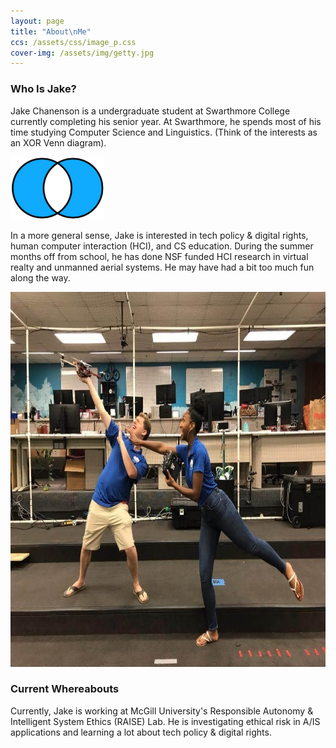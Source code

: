 ```yaml
---
layout: page
title: "About\nMe"
ccs: /assets/css/image_p.css
cover-img: /assets/img/getty.jpg
---
```


### Who Is Jake?

Jake Chanenson is a undergraduate student at Swarthmore College currently completing his senior year. At Swarthmore, he spends most of his time studying Computer Science and Linguistics. (Think of the interests as an XOR Venn diagram).

<img src="/assets/img/Venn_xor.png" width="150" height="100" alt="picture of XOR diagrams" class="center">



In a more general sense, Jake is interested in tech policy & digital rights, human computer interaction (HCI), and CS education. During the summer months off from school, he has done NSF funded HCI research in virtual realty and unmanned aerial systems.  He may have had a bit too much fun along the way.

<img src="/assets/img/NIMBUS.jpg" width="800" height="600" title="Pictured, Jake (L) and Nina (R) posing with a DJI F450 Flamewheel" alt="Jake and Nina posing with a DJI F450 Flamewheel" class="center">



### Current Whereabouts 

Currently, Jake is working at McGill University's Responsible Autonomy & Intelligent System Ethics (RAISE) Lab. He is investigating ethical risk in A/IS applications and learning a lot about tech policy & digital rights.  
